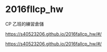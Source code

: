 # 2016fllcp_hw

CP 乙班的練習倉儲

https://s40523206.github.io/2016fallcp_hw/#/

https://s40523206.github.io/2016fallcp_hw/#/
